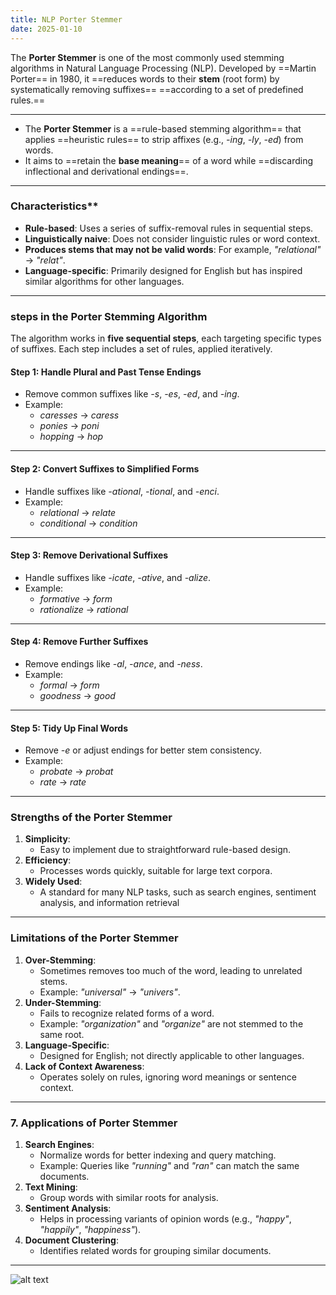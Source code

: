 ```yaml
---
title: NLP Porter Stemmer
date: 2025-01-10
---
```



The **Porter Stemmer** is one of the most commonly used stemming algorithms in Natural Language Processing (NLP). Developed by ==Martin Porter== in 1980, it ==reduces words to their **stem** (root form) by systematically removing suffixes== ==according to a set of predefined rules.==

---

- The **Porter Stemmer** is a ==rule-based stemming algorithm== that applies ==heuristic rules== to strip affixes (e.g., _-ing_, _-ly_, _-ed_) from words.
- It aims to ==retain the **base meaning**== of a word while ==discarding inflectional and derivational endings==.

---
###  Characteristics**

- **Rule-based**: Uses a series of suffix-removal rules in sequential steps.
- **Linguistically naive**: Does not consider linguistic rules or word context.
- **Produces stems that may not be valid words**: For example, _"relational"_ → _"relat"_.
- **Language-specific**: Primarily designed for English but has inspired similar algorithms for other languages.
---
### **steps in the Porter Stemming Algorithm**

The algorithm works in **five sequential steps**, each targeting specific types of suffixes. Each step includes a set of rules, applied iteratively.

#### **Step 1**: Handle Plural and Past Tense Endings

- Remove common suffixes like _-s_, _-es_, _-ed_, and _-ing_.
- Example:
    - _caresses_ → _caress_
    - _ponies_ → _poni_
    - _hopping_ → _hop_

---
#### **Step 2**: Convert Suffixes to Simplified Forms

- Handle suffixes like _-ational_, _-tional_, and _-enci_.
- Example:
    - _relational_ → _relate_
    - _conditional_ → _condition_

---
#### **Step 3**: Remove Derivational Suffixes

- Handle suffixes like _-icate_, _-ative_, and _-alize_.
- Example:
    - _formative_ → _form_
    - _rationalize_ → _rational_

---
#### **Step 4**: Remove Further Suffixes

- Remove endings like _-al_, _-ance_, and _-ness_.
- Example:
    - _formal_ → _form_
    - _goodness_ → _good_

---
#### **Step 5**: Tidy Up Final Words

- Remove _-e_ or adjust endings for better stem consistency.
- Example:
    - _probate_ → _probat_
    - _rate_ → _rate_

---
### **Strengths of the Porter Stemmer**

1. **Simplicity**:
    - Easy to implement due to straightforward rule-based design.
2. **Efficiency**:
    - Processes words quickly, suitable for large text corpora.
3. **Widely Used**:
    - A standard for many NLP tasks, such as search engines, sentiment analysis, and information retrieval

---
### **Limitations of the Porter Stemmer**

1. **Over-Stemming**:
    - Sometimes removes too much of the word, leading to unrelated stems.
    - Example: _"universal"_ → _"univers"_.
2. **Under-Stemming**:
    - Fails to recognize related forms of a word.
    - Example: _"organization"_ and _"organize"_ are not stemmed to the same root.
3. **Language-Specific**:
    - Designed for English; not directly applicable to other languages.
4. **Lack of Context Awareness**:
    - Operates solely on rules, ignoring word meanings or sentence context.

---
### **7. Applications of Porter Stemmer**

1. **Search Engines**:
    - Normalize words for better indexing and query matching.
    - Example: Queries like _"running"_ and _"ran"_ can match the same documents.
2. **Text Mining**:
    - Group words with similar roots for analysis.
3. **Sentiment Analysis**:
    - Helps in processing variants of opinion words (e.g., _"happy"_, _"happily"_, _"happiness"_).
4. **Document Clustering**:
    - Identifies related words for grouping similar documents.
---
![alt text](Pastedimage20241127140535.png)